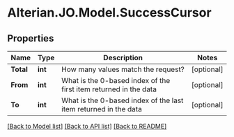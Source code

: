 # Alterian.JO.Model.SuccessCursor

## Properties

Name | Type | Description | Notes
------------ | ------------- | ------------- | -------------
**Total** | **int** | How many values match the request? | [optional] 
**From** | **int** | What is the 0-based index of the first item returned in the data | [optional] 
**To** | **int** | What is the 0-based index of the last item returned in the data | [optional] 

[[Back to Model list]](../README.md#documentation-for-models) [[Back to API list]](../README.md#documentation-for-api-endpoints) [[Back to README]](../README.md)

